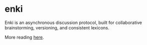 # enki

Enki is an asynchronous discussion protocol, built for collaborative brainstorming, versioning, and consistent lexicons.

More reading [here](https://glen-plough-111.notion.site/Building-an-Async-Discussion-Protocol-fbda8b2b44674d5abbacc50f0d35058d?pvs=4).
